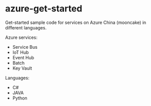 # azure-get-started
Get-started sample code for services on Azure China (mooncake) in different languages.

Azure services:
- Service Bus
- IoT Hub
- Event Hub
- Batch
- Key Vault

Languages:
- C#
- JAVA
- Python
